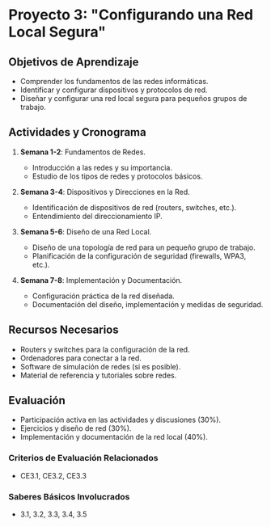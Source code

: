 # Proyecto 3: "Configurando una Red Local Segura"

## Objetivos de Aprendizaje
- Comprender los fundamentos de las redes informáticas.
- Identificar y configurar dispositivos y protocolos de red.
- Diseñar y configurar una red local segura para pequeños grupos de trabajo.

## Actividades y Cronograma
1. **Semana 1-2**: Fundamentos de Redes.
    - Introducción a las redes y su importancia.
    - Estudio de los tipos de redes y protocolos básicos.

2. **Semana 3-4**: Dispositivos y Direcciones en la Red.
    - Identificación de dispositivos de red (routers, switches, etc.).
    - Entendimiento del direccionamiento IP.

3. **Semana 5-6**: Diseño de una Red Local.
    - Diseño de una topología de red para un pequeño grupo de trabajo.
    - Planificación de la configuración de seguridad (firewalls, WPA3, etc.).

4. **Semana 7-8**: Implementación y Documentación.
    - Configuración práctica de la red diseñada.
    - Documentación del diseño, implementación y medidas de seguridad.

## Recursos Necesarios
- Routers y switches para la configuración de la red.
- Ordenadores para conectar a la red.
- Software de simulación de redes (si es posible).
- Material de referencia y tutoriales sobre redes.

## Evaluación
- Participación activa en las actividades y discusiones (30%).
- Ejercicios y diseño de red (30%).
- Implementación y documentación de la red local (40%).

### Criterios de Evaluación Relacionados
- CE3.1, CE3.2, CE3.3

### Saberes Básicos Involucrados
- 3.1, 3.2, 3.3, 3.4, 3.5